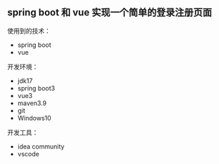 ## spring boot 和 vue 实现一个简单的登录注册页面
使用到的技术：
- spring boot
- vue

开发环境：
- jdk17
- spring boot3
- vue3
- maven3.9
- git
- Windows10

开发工具：
- idea community
- vscode